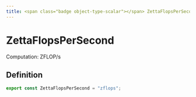 ```yaml
---
title: <span class="badge object-type-scalar"></span> ZettaFlopsPerSecond
---
```

# <span class="badge object-type-scalar"></span> ZettaFlopsPerSecond

Computation: ZFLOP/s

## Definition

```typescript
export const ZettaFlopsPerSecond = "zflops";

```
